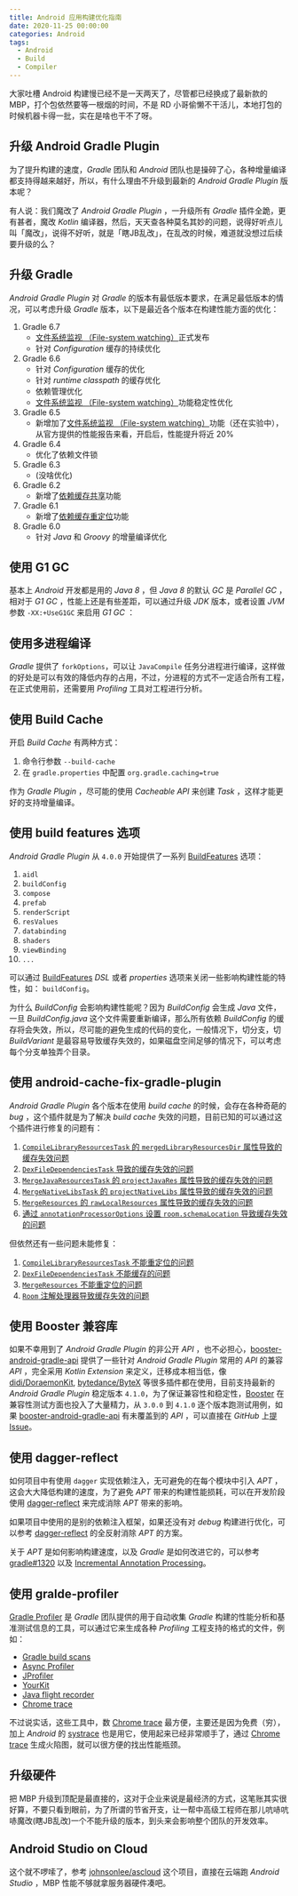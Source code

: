 ```yaml
---
title: Android 应用构建优化指南
date: 2020-11-25 00:00:00
categories: Android
tags:
  - Android
  - Build
  - Compiler
---
```


大家吐槽 Android 构建慢已经不是一天两天了，尽管都已经换成了最新款的 MBP，打个包依然要等一根烟的时间，不是 RD 小哥偷懒不干活儿，本地打包的时候机器卡得一批，实在是啥也干不了呀。

## 升级 Android Gradle Plugin

为了提升构建的速度，*Gradle* 团队和 *Android* 团队也是操碎了心，各种增量编译都支持得越来越好，所以，有什么理由不升级到最新的 *Android Gradle Plugin* 版本呢？

有人说：我们魔改了 *Android Gradle Plugin* ，一升级所有 *Gradle* 插件全跪，更有甚者，魔改 *Kotlin* 编译器，然后，天天查各种莫名其妙的问题，说得好听点儿叫「魔改」，说得不好听，就是「瞎JB乱改」，在乱改的时候，难道就没想过后续要升级的么？

## 升级 Gradle

*Android Gradle Plugin* 对 *Gradle* 的版本有最低版本要求，在满足最低版本的情况，可以考虑升级 *Gradle* 版本，以下是最近各个版本在构建性能方面的优化：

1. Gradle 6.7
    - [文件系统监视 （File-system watching）](https://docs.gradle.org/6.5/userguide/gradle_daemon.html#sec:daemon_watch_fs)正式发布
    - 针对 *Configuration* 缓存的持续优化
1. Gradle 6.6
    - 针对 *Configuration* 缓存的优化
    - 针对 *runtime classpath* 的缓存优化
    - 依赖管理优化
    - [文件系统监视 （File-system watching）](https://docs.gradle.org/6.5/userguide/gradle_daemon.html#sec:daemon_watch_fs)功能稳定性优化
1. Gradle 6.5
    - 新增加了[文件系统监视 （File-system watching）](https://docs.gradle.org/6.5/userguide/gradle_daemon.html#sec:daemon_watch_fs)功能（还在实验中），从官方提供的性能报告来看，开启后，性能提升将近 20%
1. Gradle 6.4
    - 优化了依赖文件锁
1. Gradle 6.3
    - (没啥优化)
1. Gradle 6.2
    - 新增了[依赖缓存共享](https://docs.gradle.org/6.2/release-notes.html#shared-dependency-cache)功能
1. Gradle 6.1 
    - 新增了[依赖缓存重定位](https://docs.gradle.org/6.1/release-notes.html#gradle's-dependency-cache-can-be-relocated)功能
1. Gradle 6.0
    - 针对 *Java* 和 *Groovy* 的增量编译优化

## 使用 G1 GC

基本上 *Android* 开发都是用的 *Java 8* ，但 *Java 8* 的默认 *GC* 是 *Parallel GC* ，相对于 *G1 GC* ，性能上还是有些差距，可以通过升级 *JDK* 版本，或者设置 *JVM* 参数 `-XX:+UseG1GC` 来启用 *G1 GC* ：

## 使用多进程编译

*Gradle* 提供了 `forkOptions`，可以让 `JavaCompile` 任务分进程进行编译，这样做的好处是可以有效的降低内存的占用，不过，分进程的方式不一定适合所有工程，在正式使用前，还需要用 *Profiling* 工具对工程进行分析。

## 使用 Build Cache

开启 *Build Cache* 有两种方式：

1. 命令行参数 `--build-cache`
1. 在 `gradle.properties` 中配置 `org.gradle.caching=true`

作为 *Gradle Plugin* ，尽可能的使用 *Cacheable API* 来创建 *Task* ，这样才能更好的支持增量编译。

## 使用 build features 选项

*Android Gradle Plugin* 从  `4.0.0` 开始提供了一系列 [BuildFeatures](https://developer.android.com/reference/tools/gradle-api/4.1/com/android/build/api/dsl/BuildFeatures) 选项：

1. `aidl`
1. `buildConfig`
1. `compose`
1. `prefab`
1. `renderScript`
1. `resValues`
1. `databinding`
1. `shaders`
1. `viewBinding`
1. `...`

可以通过 [BuildFeatures](https://developer.android.com/reference/tools/gradle-api/4.1/com/android/build/api/dsl/BuildFeatures) *DSL* 或者 *properties* 选项来关闭一些影响构建性能的特性，如： `buildConfig`。

为什么 *BuildConfig* 会影响构建性能呢？因为 *BuildConfig* 会生成 *Java* 文件，一旦 *BuildConfig.java* 这个文件需要重新编译，那么所有依赖 *BuildConfig* 的缓存将会失效，所以，尽可能的避免生成的代码的变化，一般情况下，切分支，切 *BuildVariant* 是最容易导致缓存失效的，如果磁盘空间足够的情况下，可以考虑每个分支单独弄个目录。

## 使用 android-cache-fix-gradle-plugin

*Android Gradle Plugin* 各个版本在使用 *build cache* 的时候，会存在各种奇葩的 *bug* ，这个插件就是为了解决 *build cache* 失效的问题，目前已知的可以通过这个插件进行修复的问题有：

1. [`CompileLibraryResourcesTask` 的 `mergedLibraryResourcesDir` 属性导致的缓存失效问题](https://issuetracker.google.com/issues/155218379)
1. [`DexFileDependenciesTask` 导致的缓存失效的问题](https://issuetracker.google.com/160138798)
1. [`MergeJavaResourcesTask` 的 `projectJavaRes` 属性导致的缓存失效的问题](https://issuetracker.google.com/issues/140602655)
1. [`MergeNativeLibsTask` 的 `projectNativeLibs` 属性导致的缓存失效的问题](https://issuetracker.google.com/issues/140602655)
1. [`MergeResources` 的 `rawLocalResources` 属性导致的缓存失效的问题](https://issuetracker.google.com/issues/141301405)
1. [通过 `annotationProcessorOptions` 设置 `room.schemaLocation` 导致缓存失效的问题](https://issuetracker.google.com/issues/132245929)

但依然还有一些问题未能修复：

1. [`CompileLibraryResourcesTask` 不能重定位的问题](https://issuetracker.google.com/issues/155218379)
1. [`DexFileDependenciesTask` 不能缓存的问题](https://issuetracker.google.com/160138798)
1. [`MergeResources` 不能重定位的问题](https://issuetracker.google.com/issues/141301405)
1. [`Room` 注解处理器导致缓存失效的问题](https://issuetracker.google.com/issues/132245929)

## 使用 Booster 兼容库

如果不幸用到了 *Android Gradle Plugin* 的非公开 *API* ，也不必担心，[booster-android-gradle-api](https://github.com/didi/booster/tree/master/booster-android-gradle-api) 提供了一些针对 *Android Gradle Plugin* 常用的 *API* 的兼容 *API* ，完全采用 *Kotlin Extension* 来定义，迁移成本相当低，像 [didi/DoraemonKit](https://github.com/didi/DoraemonKit), [bytedance/ByteX](https://github.com/bytedance/ByteX) 等很多插件都在使用，目前支持最新的 *Android Gradle Plugin* 稳定版本 `4.1.0`，为了保证兼容性和稳定性，[Booster](https://github.com/didi/booster) 在兼容性测试方面也投入了大量精力，从 `3.0.0` 到 `4.1.0` 逐个版本跑测试用例，如果 [booster-android-gradle-api](https://github.com/didi/booster/tree/master/booster-android-gradle-api) 有未覆盖到的 *API* ，可以直接在 *GitHub* 上[提 Issue](https://github.com/didi/booster/issues/new)。

## 使用 dagger-reflect

如何项目中有使用 `dagger` 实现依赖注入，无可避免的在每个模块中引入 *APT* ，这会大大降低构建的速度，为了避免 *APT* 带来的构建性能损耗，可以在开发阶段使用 [dagger-reflect](https://github.com/JakeWharton/dagger-reflect) 来完成消除 *APT* 带来的影响。

如果项目中使用的是别的依赖注入框架，如果还没有对 *debug* 构建进行优化，可以参考 [dagger-reflect](https://github.com/JakeWharton/dagger-reflect) 的全反射消除 *APT* 的方案。

关于 *APT* 是如何影响构建速度，以及 *Gradle* 是如何改进它的，可以参考 [gradle#1320](https://github.com/gradle/gradle/issues/1320) 以及 [Incremental Annotation Processing](https://github.com/gradle/gradle/files/1659294/Incremental.Annotation.Processing.-.Public.Copy.pdf)。

## 使用 gralde-profiler

[Gradle Profiler](https://github.com/gradle/gradle-profiler) 是 *Gradle* 团队提供的用于自动收集 *Gradle* 构建的性能分析和基准测试信息的工具，可以通过它来生成各种 *Profiling* 工程支持的格式的文件，例如：

- [Gradle build scans](https://gradle.com/)
- [Async Profiler](https://github.com/jvm-profiling-tools/async-profiler)
- [JProfiler](https://www.ej-technologies.com/products/jprofiler/overview.html)
- [YourKit](https://www.yourkit.com/)
- [Java flight recorder](https://docs.oracle.com/javacomponents/jmc-5-4/jfr-runtime-guide/about.htm#JFRUH170)
- [Chrome trace](https://www.chromium.org/developers/how-tos/trace-event-profiling-tool)

不过说实话，这些工具中，数 [Chrome trace](https://www.chromium.org/developers/how-tos/trace-event-profiling-tool) 最方便，主要还是因为免费（穷），加上 *Android* 的 [systrace](https://developer.android.com/studio/profile/systrace) 也是用它，使用起来已经非常顺手了，通过 [Chrome trace](https://www.chromium.org/developers/how-tos/trace-event-profiling-tool) 生成火陷图，就可以很方便的找出性能瓶颈。

## 升级硬件

把 MBP 升级到顶配是最直接的，这对于企业来说是最经济的方式，这笔账其实很好算，不要只看到眼前，为了所谓的节省开支，让一帮中高级工程师在那儿吭哧吭哧魔改(瞎JB乱改)一个不能升级的版本，到头来会影响整个团队的开发效率。

## Android Studio on Cloud

这个就不啰嗦了，参考 [johnsonlee/ascloud](https://github.com/johnsonlee/ascloud) 这个项目，直接在云端跑 *Android Studio* ，MBP 性能不够就拿服务器硬件凑吧。

